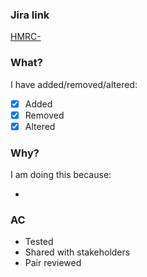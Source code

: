 ### Jira link

[HMRC-<TODO>](https://transformuk.atlassian.net/browse/HMRC-<TODO>)

### What?

I have added/removed/altered:

- [x] Added
- [x] Removed
- [x] Altered

### Why?

I am doing this because:

-

### AC

- Tested
- Shared with stakeholders
- Pair reviewed
